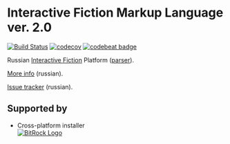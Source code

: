 # Interactive Fiction Markup Language ver. 2.0

[![Build Status](https://travis-ci.org/Madzi/ifml2.svg?branch=master)](https://travis-ci.org/Madzi/ifml2)
[![codecov](https://codecov.io/gh/Madzi/ifml2/branch/master/graph/badge.svg)](https://codecov.io/gh/Madzi/ifml2)
[![codebeat badge](https://codebeat.co/badges/8e1b3c25-9d41-4497-a077-c6c32c9031d5)](https://codebeat.co/projects/github-com-madzi-ifml2-master)


Russian [Interactive Fiction](http://ifwiki.org/index.php/Interactive_fiction) Platform ([parser](http://ifwiki.org/index.php/Parser)).

[More info](http://forum.ifiction.ru/viewtopic.php?id=1765) (russian).

[Issue tracker](http://ifml2.myjetbrains.com) (russian).

## Supported by
* Cross-platform installer  
[![BitRock Logo](http://b8.icdn.ru/r/realsonic/2/55934082EhG.jpg)](http://bitrock.com)
